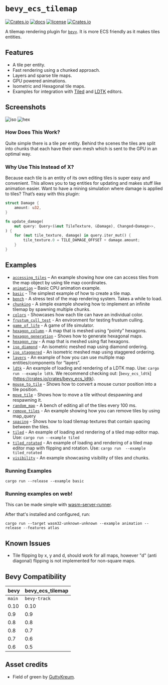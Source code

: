# `bevy_ecs_tilemap`

[![Crates.io](https://img.shields.io/crates/v/bevy_ecs_tilemap)](https://crates.io/crates/bevy_ecs_tilemap)
[![docs](https://docs.rs/bevy_ecs_tilemap/badge.svg)](https://docs.rs/bevy_ecs_tilemap/)
[![license](https://img.shields.io/badge/license-MIT-blue.svg)](https://github.com/StarArawn/bevy_ecs_tilemap/blob/main/LICENSE)
[![Crates.io](https://img.shields.io/crates/d/bevy_ecs_tilemap)](https://crates.io/crates/bevy_ecs_tilemap)

A tilemap rendering plugin for [`bevy`](https://bevyengine.org/). It is more ECS friendly as it makes tiles entities.

## Features
 - A tile per entity.
 - Fast rendering using a chunked approach.
 - Layers and sparse tile maps.
 - GPU powered animations.
 - Isometric and Hexagonal tile maps.
 - Examples for integration with [Tiled](https://www.mapeditor.org/) and [LDTK](https://ldtk.io/) editors.

## Screenshots
![iso](screenshots/iso.png)
![hex](screenshots/hex.png)

### How Does This Work?
Quite simple there is a tile per entity. Behind the scenes the tiles are split into chunks that each have their own mesh which is sent to the GPU in an optimal way.

### Why Use This Instead of X?
Because each tile is an entity of its own editing tiles is super easy and convenient. This allows you to tag entities for updating and makes stuff like animation easier. Want to have a mining simulation where damage is applied to tiles? That’s easy with this plugin:

```rust
struct Damage {
    amount: u32,
}

fn update_damage(
    mut query: Query<(&mut TileTexture, &Damage), Changed<Damage>>,
) {
    for (mut tile_texture, damage) in query.iter_mut() {
        tile_texture.0 = TILE_DAMAGE_OFFSET + damage.amount;
    }
}
```

## Examples
 - [`accessing_tiles`](examples/accessing_tiles.rs) – An example showing how one can access tiles from the map object by using tile map coordinates.
 - [`animation`](examples/animation.rs) – Basic CPU animation example.
 - [`basic`](examples/basic.rs) - The simplest example of how to create a tile map.
 - [`bench`](examples/bench.rs) - A stress test of the map rendering system. Takes a while to load.
 - [`chunking`](examples/chunking.rs) - A simple example showing how to implement an infinite tilemap by spawning multiple chunks.
 - [`colors`](examples/colors.rs) - Showcases how each tile can have an individual color.
 - [`frustum_cull_test`](examples/frustum_cull_test.rs) - An environment for testing frustum culling.
 - [`game_of_life`](examples/game_of_life.rs) - A game of life simulator.
 - [`hexagon_column`](examples/hexagon_column.rs) - A map that is meshed using “pointy” hexagons.
 - [`hexagon_generation`](examples/hexagon_generation.rs) - Shows how to generate hexagonal maps.
 - [`hexagon_row`](examples/hexagon_row.rs) - A map that is meshed using flat hexagons.
 - [`iso_diamond`](examples/iso_diamond.rs) - An isometric meshed map using diamond ordering.
 - [`iso_staggered`](examples/iso_staggered.rs) - An isometric meshed map using staggered ordering.
 - [`layers`](examples/layers.rs) - An example of how you can use multiple map entities/components for “layers”.
 - [`ldtk`](examples/ldtk.rs) - An example of loading and rendering of a LDTK map. Use: `cargo run --example ldtk`. We recommend checking out: [`bevy_ecs_ldtk`] (https://crates.io/crates/bevy_ecs_ldtk).
 - [`mouse_to_tile`](examples/mouse_to_tile.rs) - Shows how to convert a mouse cursor position into a tile position.
 - [`move_tile`](examples/move_tile.rs) - Shows how to move a tile without despawning and respawning it.
 - [`random_map`](examples/random_map.rs) - A bench of editing all of the tiles every 100 ms.
 - [`remove_tiles`](examples/remove_tiles.rs) - An example showing how you can remove tiles by using map_query
 - [`spacing`](examples/spacing.rs) - Shows how to load tilemap textures that contain spacing between the tiles.
 - [`tiled`](examples/tiled.rs) - An example of loading and rendering of a tiled map editor map. Use: `cargo run --example tiled`
 - [`tiled_rotated`](examples/tiled_rotated.rs) - An example of loading and rendering of a tiled map editor map with flipping and rotation. Use: `cargo run  --example tiled_rotated`
 - [`visibility`](examples/visibility.rs) - An example showcasing visibility of tiles and chunks.

### Running Examples

```
cargo run --release --example basic
```

### Running examples on web!

This can be made simple with [wasm-server-runner](https://github.com/jakobhellermann/wasm-server-runner).

After that's installed and configured, run:
```
cargo run --target wasm32-unknown-unknown --example animation --release --features atlas
```

## Known Issues
 - Tile flipping by x, y and d, should work for all maps, however "d" (anti diagonal) flipping is not implemented for non-square maps.

## Bevy Compatibility

|bevy|bevy_ecs_tilemap|
|---|---|
|`main`|`bevy-track`|
|0.10|0.10|
|0.9|0.9|
|0.8|0.8|
|0.8|0.7|
|0.7|0.6|
|0.6|0.5|

## Asset credits
 - Field of green by [GuttyKreum](https://guttykreum.itch.io/).
